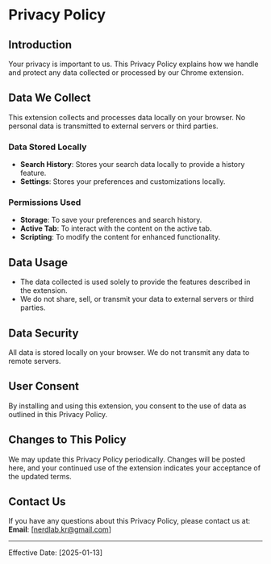 # Privacy Policy

## Introduction
Your privacy is important to us. This Privacy Policy explains how we handle and protect any data collected or processed by our Chrome extension.

## Data We Collect
This extension collects and processes data locally on your browser. No personal data is transmitted to external servers or third parties.

### Data Stored Locally
- **Search History**: Stores your search data locally to provide a history feature.
- **Settings**: Stores your preferences and customizations locally.

### Permissions Used
- **Storage**: To save your preferences and search history.
- **Active Tab**: To interact with the content on the active tab.
- **Scripting**: To modify the content for enhanced functionality.

## Data Usage
- The data collected is used solely to provide the features described in the extension.
- We do not share, sell, or transmit your data to external servers or third parties.

## Data Security
All data is stored locally on your browser. We do not transmit any data to remote servers.

## User Consent
By installing and using this extension, you consent to the use of data as outlined in this Privacy Policy.

## Changes to This Policy
We may update this Privacy Policy periodically. Changes will be posted here, and your continued use of the extension indicates your acceptance of the updated terms.

## Contact Us
If you have any questions about this Privacy Policy, please contact us at:
**Email**: [nerdlab.kr@gmail.com]

---

Effective Date: [2025-01-13]
